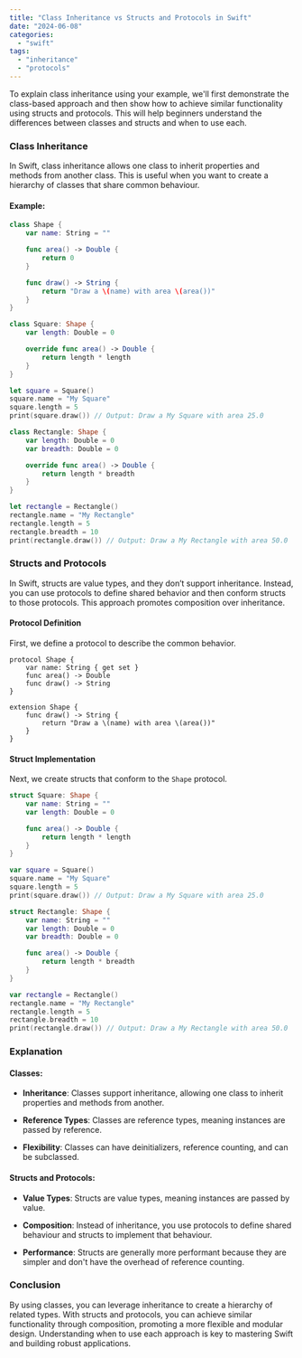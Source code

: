 ```yaml
---
title: "Class Inheritance vs Structs and Protocols in Swift"
date: "2024-06-08"
categories: 
  - "swift"
tags: 
  - "inheritance"
  - "protocols"
---
```


To explain class inheritance using your example, we'll first demonstrate the class-based approach and then show how to achieve similar functionality using structs and protocols. This will help beginners understand the differences between classes and structs and when to use each.

### Class Inheritance

In Swift, class inheritance allows one class to inherit properties and methods from another class. This is useful when you want to create a hierarchy of classes that share common behaviour.

#### Example:

```swift
class Shape {
    var name: String = ""

    func area() -> Double {
        return 0
    }

    func draw() -> String {
        return "Draw a \(name) with area \(area())"
    }
}

class Square: Shape {
    var length: Double = 0

    override func area() -> Double {
        return length * length
    }
}

let square = Square()
square.name = "My Square"
square.length = 5
print(square.draw()) // Output: Draw a My Square with area 25.0

class Rectangle: Shape {
    var length: Double = 0
    var breadth: Double = 0

    override func area() -> Double {
        return length * breadth
    }
}

let rectangle = Rectangle()
rectangle.name = "My Rectangle"
rectangle.length = 5
rectangle.breadth = 10
print(rectangle.draw()) // Output: Draw a My Rectangle with area 50.0
```

### Structs and Protocols

In Swift, structs are value types, and they don’t support inheritance. Instead, you can use protocols to define shared behavior and then conform structs to those protocols. This approach promotes composition over inheritance.

#### Protocol Definition

First, we define a protocol to describe the common behavior.

```
protocol Shape {
    var name: String { get set }
    func area() -> Double
    func draw() -> String
}

extension Shape {
    func draw() -> String {
        return "Draw a \(name) with area \(area())"
    }
}
```

#### Struct Implementation

Next, we create structs that conform to the `Shape` protocol.

```swift
struct Square: Shape {
    var name: String = ""
    var length: Double = 0

    func area() -> Double {
        return length * length
    }
}

var square = Square()
square.name = "My Square"
square.length = 5
print(square.draw()) // Output: Draw a My Square with area 25.0

struct Rectangle: Shape {
    var name: String = ""
    var length: Double = 0
    var breadth: Double = 0

    func area() -> Double {
        return length * breadth
    }
}

var rectangle = Rectangle()
rectangle.name = "My Rectangle"
rectangle.length = 5
rectangle.breadth = 10
print(rectangle.draw()) // Output: Draw a My Rectangle with area 50.0
```

### Explanation

#### Classes:

- **Inheritance**: Classes support inheritance, allowing one class to inherit properties and methods from another.

- **Reference Types**: Classes are reference types, meaning instances are passed by reference.

- **Flexibility**: Classes can have deinitializers, reference counting, and can be subclassed.

#### Structs and Protocols:

- **Value Types**: Structs are value types, meaning instances are passed by value.

- **Composition**: Instead of inheritance, you use protocols to define shared behaviour and structs to implement that behaviour.

- **Performance**: Structs are generally more performant because they are simpler and don't have the overhead of reference counting.

### Conclusion

By using classes, you can leverage inheritance to create a hierarchy of related types. With structs and protocols, you can achieve similar functionality through composition, promoting a more flexible and modular design. Understanding when to use each approach is key to mastering Swift and building robust applications.
